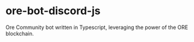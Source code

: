 # ore-bot-discord-js
Ore Community bot written in Typescript, leveraging the power of the ORE blockchain.
